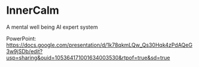 # InnerCalm
A mental well being AI expert system

PowerPoint: https://docs.google.com/presentation/d/1k78qkmLQw_Qs30Hqk4zPdAQeG3w9jSDb/edit?usp=sharing&ouid=105364171001634003530&rtpof=true&sd=true
